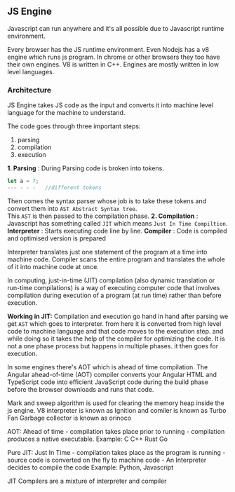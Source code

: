 ## JS Engine

Javascript can run anywhere and it's all possible due to Javascript runtime environment. 
[](../../images/cor-js-06.png)

Every browser has the JS runtime environment. Even Nodejs has a v8 engine which runs js program. In chrome or other browsers they too have their own engines. V8 is written in C++. Engines are mostly written in low level languages. 

### Architecture

JS Engine takes JS code as the input and converts it into machine level language for the machine to understand. 

The code goes through three important steps: 
1. parsing
2. compilation 
3. execution

**1. Parsing** : During Parsing code is broken into tokens. 
```js
let a = 7;
--- - - -   //different tokens
```
Then comes the syntax parser whose job is to take these tokens and convert them into ``AST Abstract Syntax tree``.  
[](../../images/core-j-07.png)
This ``AST`` is then passed to the compilation phase. 
**2. Compilation** : 
Javascript has something called ``JIT`` which means ``Just In Time Compiltion``. 
  **Interpreter** : Starts executing code line by line. 
  **Compiler** : Code is compiled and optimised version is prepared 

Interpreter translates just one statement of the program at a time into machine code. Compiler scans the entire program and translates the whole of it into machine code at once.

In computing, just-in-time (JIT) compilation (also dynamic translation or run-time compilations) is a way of executing computer code that involves compilation during execution of a program (at run time) rather than before execution.

**Working in JIT:**
Compilation and execution go hand in hand after parsing we get ``AST`` which goes to interpreter. from here it is converted from high level code to machine language and that code moves to the execution step. and while doing so it takes the help of the compiler for optimizing the code. It is not a one phase process but happens in multiple phases. it then goes for execution. 

In some engines there's AOT which is ahead of time compilation. The Angular ahead-of-time (AOT) compiler converts your Angular HTML and TypeScript code into efficient JavaScript code during the build phase before the browser downloads and runs that code. 

Mark and sweep algorithm is used for clearing the memory heap inside the js engine. 
V8 interpreter is known as Ignition
and comiler is known as Turbo Fan 
Garbage collector is known as orinoco
[](../../images/core-js-08.png)

AOT: Ahead of time 
    - compilation takes place prior to running
    - compilation produces a native executable.
    Example: C  C++ Rust Go

Pure JIT: Just In Time
    - compilation takes place as the program is running 
    - source code is converted on the fly to machine code
    - An Interpreter decides to compile the code 
    Example: Python, Javascript

JIT Compilers are a mixture of interpreter and compiler 